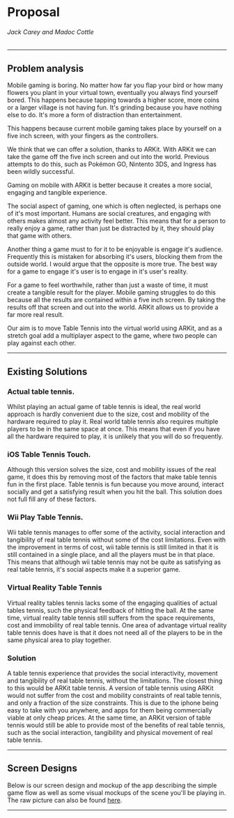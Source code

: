 # Proposal
###### Jack Carey and Madoc Cottle
---
## Problem analysis

Mobile gaming is boring. No matter how far you flap your bird or how many flowers you plant in your virtual town, eventually you always find yourself bored. This happens because tapping towards a higher score, more coins or a larger village is not having fun. It's grinding because you have nothing else to do. It's more a form of distraction than entertainment.

This happens because current mobile gaming takes place by yourself on a five inch screen, with your fingers as the controllers.

We think that we can offer a solution, thanks to ARKit. With ARKit we can take the game off the five inch screen and out into the world. Previous attempts to do this, such as Pokémon GO, Nintento 3DS, and Ingress has been wildly successful.

Gaming on mobile with ARKit is better because it creates a more social, engaging and tangible experience.

The social aspect of gaming, one which is often neglected, is perhaps one of it's most important. Humans are social creatures, and engaging with others makes almost any activity feel better. This means that for a person to really enjoy a game, rather than just be distracted by it, they should play that game with others.

Another thing a game must to for it to be enjoyable is engage it's audience. Frequently this is mistaken for absorbing it's users, blocking them from the outside world. I would argue that the opposite is more true. The best way for a game to engage it's user is to engage in it's user's reality.

For a game to feel worthwhile, rather than just a waste of time, it must create a tangible result for the player. Mobile gaming struggles to do this because all the results are contained within a five inch screen. By taking the results off that screen and out into the world. ARKit allows us to provide a far more real result.

Our aim is to move Table Tennis into the virtual world using ARKit, and as a stretch goal add a multiplayer aspect to the game, where two people can play against each other.

---
## Existing Solutions

### Actual table tennis.
Whilst playing an actual game of table tennis is ideal, the real world approach is hardly convenient due to the size, cost and mobility of the hardware required to play it. Real world table tennis also requires multiple players to be in the same space at once. This means that even if you have all the hardware required to play, it is unlikely that you will do so frequently.

### iOS Table Tennis Touch.
Although this version solves the size, cost and mobility issues of the real game, it does this by removing most of the factors that make table tennis fun in the first place. Table tennis is fun because you move around, interact socially and get a satisfying result when you hit the ball. This solution does not full fill any of these factors.

### Wii Play Table Tennis.
Wii table tennis manages to offer some of the activity, social interaction and tangibility of real table tennis without some of the cost limitations. Even with the improvement in terms of cost, wii table tennis is still limited in that it is still contained in a single place, and all the players must be in that place. This means that although wii table tennis may not be quite as satisfying as real table tennis, it's social aspects make it a superior game.

### Virtual Reality Table Tennis
Virtual reality tables tennis lacks some of the engaging qualities of actual tables tennis, such the physical feedback of hitting the ball. At the same time, virtual reality table tennis still suffers from the space requirements, cost and immobility of real table tennis. One area of advantage virtual reality table tennis does have is that it does not need all of the players to be in the same physical area to play together.

### Solution
A table tennis experience that provides the social interactivity, movement and tangibility of real table tennis, without the limitations. The closest thing to this would be ARKit table tennis. A version of table tennis using ARKit would not suffer from the cost and mobility constraints of real table tennis, and only a fraction of the size constraints. This is due to the iphone being easy to take with you anywhere, and apps for them being commercially viable at only cheap prices. At the same time, an ARKit version of table tennis would still be able to provide most of the benefits of real table tennis, such as the social interaction, tangibility and physical movement of real table tennis.

---
## Screen Designs

Below is our screen design and mockup of the app describing the simple game flow as well as some visual mockups of the scene you'll be playing in. The raw picture can also be found [here](final_mockup.png).

---
